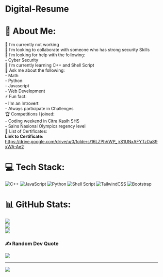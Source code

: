 # Digital-Resume
# 💫 About Me:
🔭 I’m currently not working<br>👯 I’m looking to collaborate with someone who has strong security Skills<br>🤝 I’m looking for help with the following:<br>- Cyber Security<br>🌱 I’m currently learning C++ and Shell Script<br>💬 Ask me about the following:<br>- Math<br>- Python<br>- Javascript<br>- Web Development<br>⚡ Fun fact:<br>- I'm an Introvert<br>- Always participate in Challenges<br>🏆 Competitions I joined: <br>- Coding weekend in Citra Kasih SHS<br>- Sains Nasional Olympics regency level<br> 📝 List of Certificates:<br>
<strong>Link to Certificate:</strong>
https://drive.google.com/drive/u/0/folders/16LZPhVWP_jrS1UNxAFYTzDa89xWA-Ae2


# 💻 Tech Stack:
![C++](https://img.shields.io/badge/c++-%2300599C.svg?style=for-the-badge&logo=c%2B%2B&logoColor=white) ![JavaScript](https://img.shields.io/badge/javascript-%23323330.svg?style=for-the-badge&logo=javascript&logoColor=%23F7DF1E) ![Python](https://img.shields.io/badge/python-3670A0?style=for-the-badge&logo=python&logoColor=ffdd54) ![Shell Script](https://img.shields.io/badge/shell_script-%23121011.svg?style=for-the-badge&logo=gnu-bash&logoColor=white) ![TailwindCSS](https://img.shields.io/badge/tailwindcss-%2338B2AC.svg?style=for-the-badge&logo=tailwind-css&logoColor=white) ![Bootstrap](https://img.shields.io/badge/bootstrap-%23563D7C.svg?style=for-the-badge&logo=bootstrap&logoColor=white)
# 📊 GitHub Stats:
![](https://github-readme-stats.vercel.app/api?username=jrujason1001&theme=tokyonight&hide_border=true&include_all_commits=true&count_private=false)<br/>
![](https://github-readme-streak-stats.herokuapp.com/?user=jrujason1001&theme=tokyonight&hide_border=true)<br/>
![](https://github-readme-stats.vercel.app/api/top-langs/?username=jrujason1001&theme=tokyonight&hide_border=true&include_all_commits=true&count_private=false&layout=compact)

### ✍️ Random Dev Quote
![](https://quotes-github-readme.vercel.app/api?type=vetical&theme=tokyonight)

---
[![](https://visitcount.itsvg.in/api?id=jrujason1001&icon=2&color=12)](https://visitcount.itsvg.in)

<!-- Proudly created with GPRM ( https://gprm.itsvg.in ) -->
